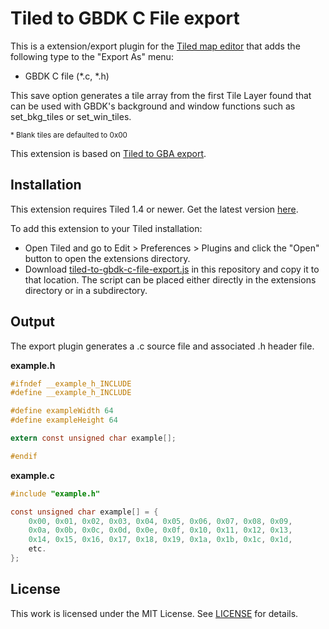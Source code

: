 # Tiled to GBDK C File export
This is a extension/export plugin for the [Tiled map editor](https://www.mapeditor.org/) that adds the following type to the "Export As" menu:

* GBDK C file (*.c, *.h)

This save option generates a tile array from the first Tile Layer found that can be used with GBDK's background and window functions such as set_bkg_tiles or set_win_tiles.

<sub>* Blank tiles are defaulted to 0x00</sub>

This extension is based on [Tiled to GBA export](https://github.com/djedditt/tiled-to-gba-export).

## Installation
This extension requires Tiled 1.4 or newer. Get the latest version [here](https://www.mapeditor.org/).

To add this extension to your Tiled installation:
* Open Tiled and go to Edit > Preferences > Plugins and click the "Open" button to open the extensions directory.
* Download [tiled-to-gbdk-c-file-export.js](https://raw.githubusercontent.com/ajgalan/tiled-to-gbdk-c-file-export/main/tiled-to-gbdk-c-file-export.js) in this repository and copy it to that location. The script can be placed either directly in the extensions directory or in a subdirectory.

## Output
The export plugin generates a .c source file and associated .h header file.

**example.h**

```C
#ifndef __example_h_INCLUDE
#define __example_h_INCLUDE

#define exampleWidth 64
#define exampleHeight 64

extern const unsigned char example[];

#endif
```

**example.c**

```C
#include "example.h"

const unsigned char example[] = {
    0x00, 0x01, 0x02, 0x03, 0x04, 0x05, 0x06, 0x07, 0x08, 0x09,
    0x0a, 0x0b, 0x0c, 0x0d, 0x0e, 0x0f, 0x10, 0x11, 0x12, 0x13,
    0x14, 0x15, 0x16, 0x17, 0x18, 0x19, 0x1a, 0x1b, 0x1c, 0x1d,
    etc.
};
```

## License
This work is licensed under the MIT License. See [LICENSE](https://raw.githubusercontent.com/ajgalan/tiled-to-gbdk-c-file-export/main/LICENSE) for details.
